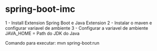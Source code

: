 # spring-boot-imc

1 - Install Extension Spring Boot e Java Extension
2 - Instalar o maven e configurar variavel de ambiente
3 - Configurar a variavel de ambiente JAVA_HOME = Path do JDK do Java

Comando para executar: mvn spring-boot:run
